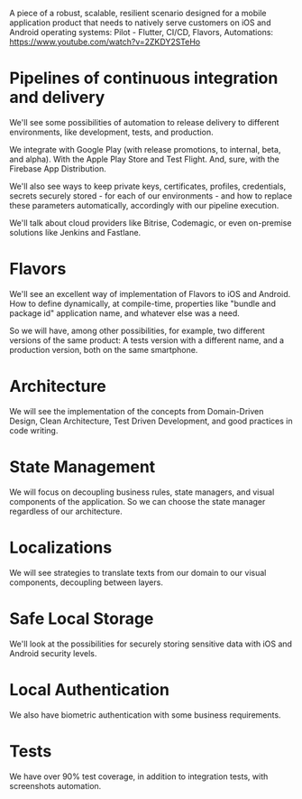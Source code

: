 A piece of a robust, scalable, resilient scenario designed for a mobile application product that needs to natively serve customers on iOS and Android operating systems: Pilot - Flutter, CI/CD, Flavors, Automations: https://www.youtube.com/watch?v=2ZKDY2STeHo

# Pipelines of continuous integration and delivery

We'll see some possibilities of automation to release delivery to different environments, like development, tests, and production.

We integrate with Google Play (with release promotions, to internal, beta, and alpha). With the Apple Play Store and Test Flight. And, sure, with the Firebase App Distribution.

We'll also see ways to keep private keys, certificates, profiles, credentials, secrets securely stored - for each of our environments - and how to replace these parameters automatically, accordingly with our pipeline execution.

We'll talk about cloud providers like Bitrise, Codemagic, or even on-premise solutions like Jenkins and Fastlane.

# Flavors

We'll see an excellent way of implementation of Flavors to iOS and Android. How to define dynamically, at compile-time, properties like "bundle and package id" application name, and whatever else was a need.

So we will have, among other possibilities, for example, two different versions of the same product: A tests version with a different name, and a production version, both on the same smartphone.

# Architecture

We will see the implementation of the concepts from Domain-Driven Design, Clean Architecture, Test Driven Development, and good practices in code writing.

# State Management

We will focus on decoupling business rules, state managers, and visual components of the application. So we can choose the state manager regardless of our architecture.

# Localizations

We will see strategies to translate texts from our domain to our visual components, decoupling between layers.

# Safe Local Storage

We'll look at the possibilities for securely storing sensitive data with iOS and Android security levels.

# Local Authentication

We also have biometric authentication with some business requirements.

# Tests

We have over 90% test coverage, in addition to integration tests, with screenshots automation.
